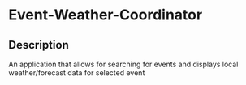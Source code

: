 # Event-Weather-Coordinator
## Description
An application that allows for searching for events and displays local weather/forecast data for selected event
